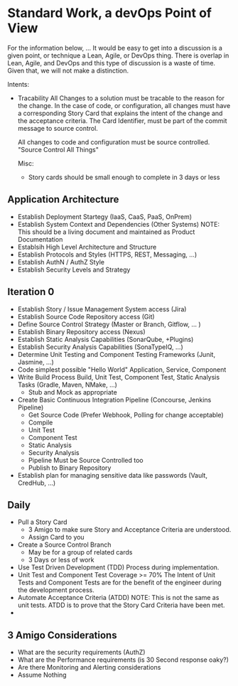 # Standard Work, a devOps Point of View

For the information below, ... It would be easy to get into a discussion is a given point, or technique a Lean, Agile, or DevOps thing.
There is overlap in Lean, Agile, and DevOps and this type of discussion is a waste of time.  Given that, we will not make a distinction.

Intents:
- Tracability
  All Changes to a solution must be tracable to the reason for the change.  In the case of code, or configuration, all changes must have
  a corresponding Story Card that explains the intent of the change and the acceptance criteria.  The Card Identifier, must be part of the
  commit message to source control.
  
  All changes to code and configuration must be source controlled.  "Source Control All Things"
  
  Misc:
  - Story cards should be small enough to complete in 3 days or less
  
## Application Architecture
- Establish Deployment Startegy (IaaS, CaaS, PaaS, OnPrem)
- Establish System Context and Dependencies (Other Systems)
  NOTE: This should be a living document and maintained as Product Documentation
- Establsih High Level Architecture and Structure
- Establish Protocols and Styles (HTTPS, REST, Messaging, ...)
- Establish AuthN / AuthZ Style
- Establish Security Levels and Strategy
  
## Iteration 0
- Establish Story / Issue Management System access (Jira)
- Establish Source Code Repository access (Git)
- Define Source Control Strategy (Master or Branch, Gitflow, ... )
- Establish Binary Repository access (Nexus)
- Establish Static Analysis Capabilities (SonarQube, +Plugins)
- Establish Security Analysis Capabilities (SonaTypeIQ, ...)
- Determine Unit Testing and Component Testing Frameworks (Junit, Jasmine, ...)
- Code simplest possible "Hello World" Application, Service, Component
- Write Build Process Build, Unit Test, Component Test, Static Analysis Tasks (Gradle, Maven, NMake, ...)
  - Stub and Mock as appropriate
- Create Basic Continuous Integration Pipeline  (Concourse, Jenkins Pipeline)
  - Get Source Code (Prefer Webhook, Polling for change acceptable)
  - Compile
  - Unit Test
  - Component Test
  - Static Analysis
  - Security Analysis
  - Pipeline Must be Source Controlled too
  - Publish to Binary Repository
- Establish plan for managing sensitive data like passwords (Vault, CredHub, ...)

## Daily

- Pull a Story Card
  - 3 Amigo to make sure Story and Acceptance Criteria are understood.
  - Assign Card to you
- Create a Source Control Branch
  - May be for a group of related cards
  - 3 Days or less of work
- Use Test Driven Development (TDD) Process during implementation.
- Unit Test and Component Test Coverage >= 70%
  The Intent of Unit Tests and Component Tests are for the benefit of the engineer during the development process.
- Automate Acceptance Criteria (ATDD)
  NOTE: This is not the same as unit tests.
  ATDD is to prove that the Story Card Criteria have been met.
- 




## 3 Amigo Considerations
- What are the security requirements (AuthZ)
- What are the Performance requirements (is 30 Second response oaky?)
- Are there Monitoring and Alerting considerations 
- Assume Nothing

  
  
  
  
 
